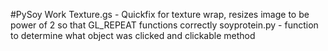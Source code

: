 #PySoy Work
Texture.gs - Quickfix for texture wrap, resizes image to be power of 2 so that GL_REPEAT functions correctly
soyprotein.py - function to determine what object was clicked and clickable method
